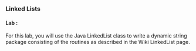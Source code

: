 ### Linked Lists

#### Lab :

For this lab, you will use the Java LinkedList class to  write  a dynamic  string  package
consisting  of the routines as described in the Wiki LinkedList page.
